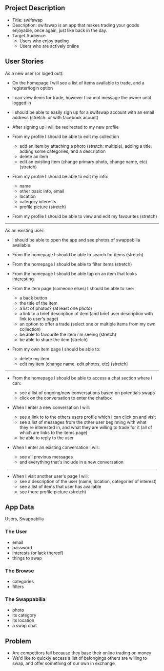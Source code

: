 Project Description
-------------------

- Title: swifswap
- Description: swifswap is an app that makes trading your goods enjoyable, once again, just like back in the day.
- Target Audience
  - Users who enjoy trading
  - Users who are actively online


User Stories
------------

As a new user (or loged out):
- On the homepage I will see a list of items available to trade, and a register/login option
- I can view items for trade, however I cannot message the owner until logged in
- I should be able to easily sign up for a swifswap account with an email address (stretch: or with facebook acount)
- After signing up i will be redirected to my new profile

- From my profile I should be able to edit my collection
  - add an item by attaching a photo (stretch: multiple), adding a title, adding some categories, and a description
  - delete an item
  - edit an existing item (change primary photo, change name, etc) (stretch)

- From my profile I should be able to edit my info:
  - name
  - other basic info, email
  - location
  - category interests
  - profile picture (stretch)

- From my profile I should be able to view and edit my favourites (stretch)

---

As an existing user:
- I should be able to open the app and see photos of swappabilia available
- From the homepage I should be able to search for items (stretch)
- From the homepage I should be able to filter items (stretch)
- From the homepage I should be able tap on an item that looks interesting

- From the item page (someone elses) I should be able to see:
  - a back button
  - the title of the item
  - a list of photos? (at least one photo)
  - a link to a brief description of item (and brief user description with link to user's page)
  - an option to offer a trade (select one or multiple items from my own collection)
  - be able to favourite the item i'm seeing (stretch)
  - be able to share the item (stretch)

- From my own item page I should be able to:
  - delete my item
  - edit my item (change name, edit photos, etc) (stretch)

---

- From the homepage I should be able to access a chat section where i can:
  - see a list of ongoing/new conversations based on potentials swaps
  - click on the conversation to enter the chatbox

- When I enter a new conversation I will:
  - see a link to to the others users profile which i can click on and visit
  - see a list of messages from the other user beginning with what they're interested in, and what they are willing to trade for it (all of which are links to the items page)
  - be able to reply to the user

- When I enter an existing conversation I will:
  - see all previous messages
  - and everything that's include in a new conversation

---

- When I visit another user's page I will:
  - see a description of the user (name, location, categories of interest)
  - see a list of items that user has available
  - see there profile picture (stretch)







App Data
--------

Users, Swappabilia

### The User

- email
- password
- interests (or lack thereof)
- things to swap



### The Browse

- categories
- filters



### The Swappabilia

- photo
- its category
- its location
- a swap chat





Problem
-------

- Are competitors fail because they base their online trading on money
- We'd like to quickly access a list of belongings others are willing to swap, and offer something of our own in exchange






